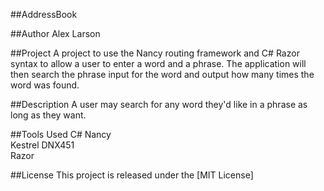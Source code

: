##AddressBook

##Author
Alex Larson

##Project
A project to use the Nancy routing framework and C# Razor syntax to allow a user to enter a word and a phrase.  The application will then search the phrase input for the word and output how many times the word was found.  

##Description
A user may search for any word they'd like in a phrase as long as they want.   

##Tools Used
C#
Nancy  
Kestrel
DNX451  
Razor


##License
This project is released under the [MIT License]
